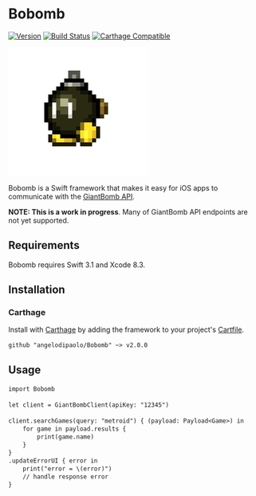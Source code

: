 # Bobomb 

[![Version](https://img.shields.io/badge/version-v1.1.0-blue.svg)](https://github.com/angelodipaolo/Bobomb/releases/latest)
[![Build Status](https://travis-ci.org/angelodipaolo/Bobomb.svg?branch=master)](https://travis-ci.org/angelodipaolo/Bobomb)
[![Carthage Compatible](https://img.shields.io/badge/Carthage-compatible-4BC51D.svg?style=flat)](https://github.com/Carthage/Carthage)

![logo](https://github.com/angelodipaolo/Bobomb/blob/master/logo.jpg)

Bobomb is a Swift framework that makes it easy for iOS apps to communicate with the [GiantBomb API](http://www.giantbomb.com/api/).

**NOTE: This is a work in progress**. Many of GiantBomb API endpoints are not yet supported.

## Requirements

Bobomb requires Swift 3.1 and Xcode 8.3.

## Installation

### Carthage

Install with [Carthage](https://github.com/Carthage/Carthage) by adding the framework to your project's [Cartfile](https://github.com/Carthage/Carthage/blob/master/Documentation/Artifacts.md#cartfile).

```
github "angelodipaolo/Bobomb" ~> v2.0.0
```

## Usage

```
import Bobomb

let client = GiantBombClient(apiKey: "12345")
        
client.searchGames(query: "metroid") { (payload: Payload<Game>) in
    for game in payload.results {
        print(game.name)
    }
}
.updateErrorUI { error in
    print("error = \(error)")
    // handle response error
}
```
